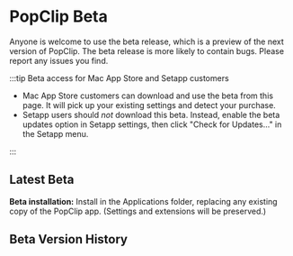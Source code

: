 <script setup>
import Changelog from '/components/Changelog.vue'
import Download from '/components/Download.vue';
import { data } from "/components/data/releases.data";
const beta = data.beta[0];
</script>

# PopClip Beta

Anyone is welcome to use the beta release, which is a preview of the next version of PopClip. The beta release is more likely to contain bugs. Please report any issues you find.

:::tip Beta access for Mac App Store and Setapp customers
* Mac App Store customers can download and use the beta from this page. It will pick up your existing settings and detect your purchase.
* Setapp users should *not* download this beta. Instead, enable the beta updates option in Setapp settings, then click "Check for Updates..." in the Setapp menu.

:::

## Latest Beta

<Download
name="PopClip"
:ver="beta.versionString"
:date="beta.date"
:size="beta.size"
:os="beta.minimumSystemVersion"
:archs="beta.archs"
:url="beta.url"
notes="#beta-version-history"
channel="beta"
/>

**Beta installation:** Install in the Applications folder, replacing any existing copy of the PopClip app. (Settings and extensions will be preserved.)


## Beta Version History

<div :class="$style.history">
<Changelog channel="beta" />
</div>

<style module>
.history h2 {
  border: none;
  font-size: 1.25em;
}
</style>
